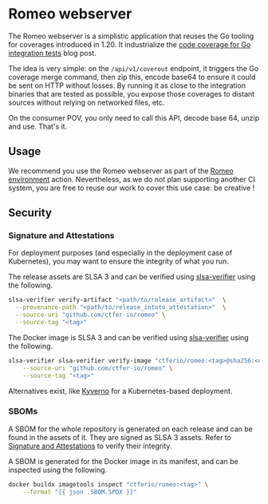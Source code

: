 # Romeo webserver

The Romeo webserver is a simplistic application that reuses the Go tooling for coverages introduced in 1.20.
It industrialize the [code coverage for Go integration tests](https://go.dev/blog/integration-test-coverage) blog post.

The idea is very simple: on the `/api/v1/coverout` endpoint, it triggers the Go coverage merge command, then zip this, encode base64 to ensure it could be sent on HTTP without losses.
By running it as close to the integration binaries that are tested as possible, you expose those coverages to distant sources without relying on networked files, etc.

On the consumer POV, you only need to call this API, decode base 64, unzip and use. That's it.

## Usage

We recommend you use the Romeo webserver as part of the [Romeo environment](../environment) action.
Nevertheless, as we do not plan supporting another CI system, you are free to reuse our work to cover this use case: be creative !

## Security

### Signature and Attestations

For deployment purposes (and especially in the deployment case of Kubernetes), you may want to ensure the integrity of what you run.

The release assets are SLSA 3 and can be verified using [slsa-verifier](https://github.com/slsa-framework/slsa-verifier) using the following.

```bash
slsa-verifier verify-artifact "<path/to/release_artifact>"  \
  --provenance-path "<path/to/release_intoto_attestation>"  \
  --source-uri "github.com/ctfer-io/romeo" \
  --source-tag "<tag>"
```

The Docker image is SLSA 3 and can be verified using [slsa-verifier](https://github.com/slsa-framework/slsa-verifier) using the following.

```bash
slsa-verifier slsa-verifier verify-image "ctferio/romeo:<tag>@sha256:<digest>" \
    --source-uri "github.com/ctfer-io/romeo" \
    --source-tag "<tag>"
```

Alternatives exist, like [Kyverno](https://kyverno.io/) for a Kubernetes-based deployment.

### SBOMs

A SBOM for the whole repository is generated on each release and can be found in the assets of it.
They are signed as SLSA 3 assets. Refer to [Signature and Attestations](#signature-and-attestations) to verify their integrity.

A SBOM is generated for the Docker image in its manifest, and can be inspected using the following.

```bash
docker buildx imagetools inspect "ctferio/romeo:<tag>" \
    --format "{{ json .SBOM.SPDX }}"
```
